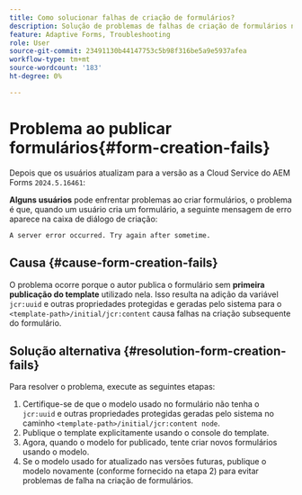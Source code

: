 ```yaml
---
title: Como solucionar falhas de criação de formulários?
description: Solução de problemas de falhas de criação de formulários no ambiente as a Cloud Service do AEM Forms.
feature: Adaptive Forms, Troubleshooting
role: User
source-git-commit: 23491130b44147753c5b98f316be5a9e5937afea
workflow-type: tm+mt
source-wordcount: '183'
ht-degree: 0%

---
```


# Problema ao publicar formulários{#form-creation-fails}

Depois que os usuários atualizam para a versão as a Cloud Service do AEM Forms `2024.5.16461`:

**Alguns usuários** pode enfrentar problemas ao criar formulários, o problema é que, quando um usuário cria um formulário, a seguinte mensagem de erro aparece na caixa de diálogo de criação:

`A server error occurred. Try again after sometime.`

## Causa {#cause-form-creation-fails}

O problema ocorre porque o autor publica o formulário sem **primeira publicação do template** utilizado nela. Isso resulta na adição da variável `jcr:uuid` e outras propriedades protegidas e geradas pelo sistema para o `<template-path>/initial/jcr:content` causa falhas na criação subsequente do formulário.

## Solução alternativa {#resolution-form-creation-fails}

Para resolver o problema, execute as seguintes etapas:

1. Certifique-se de que o modelo usado no formulário não tenha o `jcr:uuid` e outras propriedades protegidas geradas pelo sistema no caminho `<template-path>/initial/jcr:content node`.
1. Publique o template explicitamente usando o console do template.
1. Agora, quando o modelo for publicado, tente criar novos formulários usando o modelo.
1. Se o modelo usado for atualizado nas versões futuras, publique o modelo novamente (conforme fornecido na etapa 2) para evitar problemas de falha na criação de formulários.


<!--

# Issue {#form-creation-fails}

After updating to AEM Forms as a Cloud Service version `2024.5.16461.20240524T172309Z`, When a user publishes a form using an unpublished template, it fails to create a form and shows an error:

`Property is protected: jcr:uuid = 09e0d6be-f619-4405-b021-27eb1c5326d3`

## Solution {#troubleshoot-form-creation-fails}

To resolve the issue, perform the following workaround steps:

1. Publish the template explicitly using the template console.
    
    >[!NOTE]
    > Prior to this step ensure that the (unpublished) template does not have `jcr:uuid` and other system generated properties under the initial content's `jcr:content node`. To sort out it, first, sanitize the template to publish it explicitly.

    >[!NOTE]
    > This action doesn't replicate the initial content node.
1. Now, when your template is published, try creating new forms using the template.
1. If the template is changed in the future, publish it again as mentioned in the step 1.

-->










